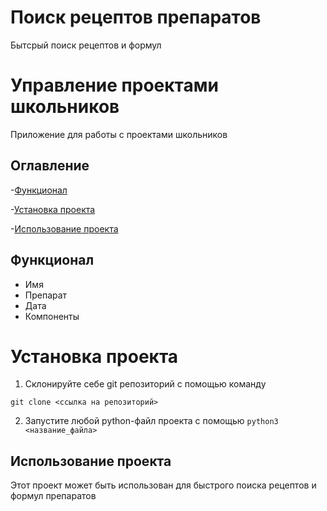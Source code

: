 # Поиск рецептов препаратов
Бытсрый поиск рецептов и формул
# Управление проектами школьников
Приложение для работы с проектами школьников

## Оглавление 
-[Функционал](#функционал)

-[Установка проекта](#Установка_проекта)

-[Использование проекта](#Использование_проекта)

## Функционал
- Имя
- Препарат
- Дата
- Компоненты

# Установка проекта

1. Склонируйте себе git репозиторий с помощью команду

`git clone <ссылка на репозиторий>`

2. Запустите любой python-файл проекта с помощью
`python3 <название_файла>`

## Использование проекта
Этот проект может быть использован для быстрого поиска рецептов и формул препаратов

